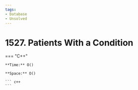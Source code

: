 ```yaml
---
tags:
- Database
- Unsolved
---
```



# 1527. Patients With a Condition

=== "C++"

    **Time:** O()

    **Space:** O()

    ``` c++
    ```